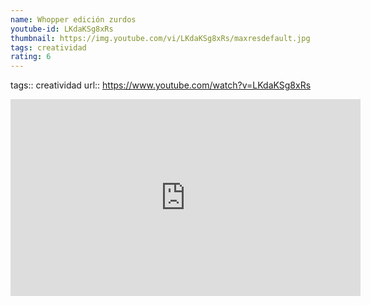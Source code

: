 ```yaml
---
name: Whopper edición zurdos
youtube-id: LKdaKSg8xRs
thumbnail: https://img.youtube.com/vi/LKdaKSg8xRs/maxresdefault.jpg
tags: creatividad
rating: 6
---
```

tags:: creatividad
url:: https://www.youtube.com/watch?v=LKdaKSg8xRs

<iframe width='560' height='315' src='https://www.youtube.com/embed/LKdaKSg8xRs' title='YouTube video player' frameborder='0' allow='accelerometer; autoplay; clipboard-write; encrypted-media; gyroscope; picture-in-picture; web-share' allowfullscreen></iframe>



